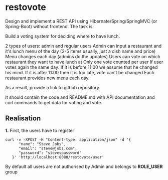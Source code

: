 # restovote
Design and implement a REST API using Hibernate/Spring/SpringMVC (or Spring-Boot) without frontend.
The task is:

Build a voting system for deciding where to have lunch.

2 types of users: admin and regular users
Admin can input a restaurant and it's lunch menu of the day (2-5 items usually, just a dish name and price)
Menu changes each day (admins do the updates)
Users can vote on which restaurant they want to have lunch at
Only one vote counted per user
If user votes again the same day:
If it is before 11:00 we assume that he changed his mind.
If it is after 11:00 then it is too late, vote can't be changed
Each restaurant provides new menu each day.

As a result, provide a link to github repository.

It should contain the code and README.md with API documentation and curl commands to get data for voting and vote.


## Realisation
**1.** First, the users have to register
```
curl -v -XPOST -H "Content-type: application/json" -d '{
      "name": "Steve Jobs",
      "email": "steve@jobs.com",
      "password": "stevespassword"
   }' 'http://localhost:8080/restovote/user'
   ```
   By default all users are not authorised by Admin and belongs to **ROLE_USER** group
